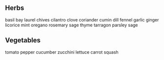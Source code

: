 Herbs
--------
basil
bay laurel
chives
cilantro
clove
coriander
cumin
dill
fennel
garlic
ginger
licorice
mint
oregano
rosemary
sage
thyme
tarragon
parsley
sage

Vegetables
--------
tomato
pepper
cucumber
zucchini
lettuce
carrot
squash